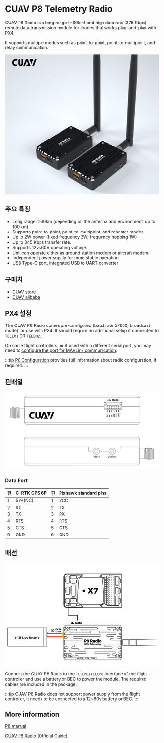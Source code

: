 # CUAV P8 Telemetry Radio

CUAV P8 Radio is a long range (>60km) and high data rate (375 Kbps) remote data transmission module for drones that works plug-and-play with PX4.

It supports multiple modes such as point-to-point, point-to-multipoint, and relay communication.

![CUAV P8 Radio](../../assets/hardware/telemetry/cuav_p8_hero.png)

## 주요 특징

- Long range: >60km (depending on the antenna and environment, up to 100 km).
- Supports point-to-point, point-to-multipoint, and repeater modes.
- Up to 2W power (fixed frequency 2W; frequency hopping 1W)
- Up to 345 Kbps transfer rate.
- Supports 12v~60V operating voltage.
- Unit can operate either as ground station modem or aircraft modem.
- Independent power supply for more stable operation
- USB Type-C port, integrated USB to UART converter

## 구매처

- [CUAV store](https://www.cuav.net/en/p8-2/)
- [CUAV alibaba](https://www.alibaba.com/product-detail/Free-shipping-CUAV-UAV-P8-Radio_1600324379418.html?spm=a2747.manage.0.0.2dca71d2bY4B0M)

## PX4 설정

The CUAV P8 Radio comes pre-configured (baud rate 57600, broadcast mode) for use with PX4. It should require no additional setup if connected to `TELEM1` OR `TELEM2`.

On some flight controllers, or if used with a different serial port, you may need to [configure the port for MAVLink communication](../peripherals/mavlink_peripherals.md).

:::tip
[P8 Configuration](https://doc.cuav.net/data-transmission/p8-radio/en/config.html) provides full information about radio configuration, if required.
:::

## 핀배열

![P8 pinouts](../../assets/hardware/telemetry/cuav_p8_pinouts.png)

### Data Port

| 핀 | C-RTK GPS 6P | 핀 | Pixhawk standard pins |
| - | ------------ | - | --------------------- |
| 1 | 5V+(NC)      | 1 | VCC                   |
| 2 | RX           | 2 | TX                    |
| 3 | TX           | 3 | RX                    |
| 4 | RTS          | 4 | RTS                   |
| 5 | CTS          | 5 | CTS                   |
| 6 | GND          | 6 | GND                   |

## 배선

![P8 wiring](../../assets/hardware/telemetry/cuav_p8_connect.png)

Connect the CUAV P8 Radio to the `TELEM1`/`TELEM2` interface of the flight controller and use a battery or BEC to power the module. The required cables are included in the package.

:::tip
CUAV P8 Radio does not support power supply from the flight controller, it needs to be connected to a 12~60v battery or BEC.
:::

## More information

[P8 manual](http://manual.cuav.net/data-transmission/p8-radio/p8-user-manual-en.pdf)

[CUAV P8 Radio](https://doc.cuav.net/data-transmission/p8-radio/en/) (Official Guide)
